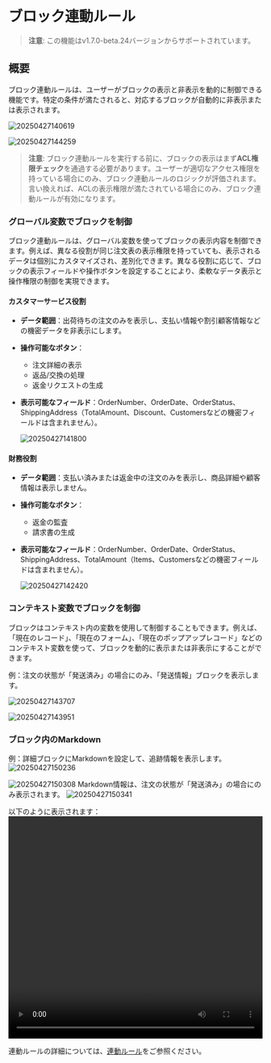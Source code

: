 # ブロック連動ルール

> **注意**: この機能はv1.7.0-beta.24バージョンからサポートされています。

## 概要

ブロック連動ルールは、ユーザーがブロックの表示と非表示を動的に制御できる機能です。特定の条件が満たされると、対応するブロックが自動的に非表示または表示されます。

![20250427140619](https://static-docs.nocobase.com/20250427140619.png)

![20250427144259](https://static-docs.nocobase.com/20250427144259.png)

> **注意**: ブロック連動ルールを実行する前に、ブロックの表示はまず**ACL権限チェック**を通過する必要があります。ユーザーが適切なアクセス権限を持っている場合にのみ、ブロック連動ルールのロジックが評価されます。言い換えれば、ACLの表示権限が満たされている場合にのみ、ブロック連動ルールが有効になります。

### グローバル変数でブロックを制御

ブロック連動ルールは、グローバル変数を使ってブロックの表示内容を制御できます。例えば、異なる役割が同じ注文表の表示権限を持っていても、表示されるデータは個別にカスタマイズされ、差別化できます。異なる役割に応じて、ブロックの表示フィールドや操作ボタンを設定することにより、柔軟なデータ表示と操作権限の制御を実現できます。

#### カスタマーサービス役割

- **データ範囲**：出荷待ちの注文のみを表示し、支払い情報や割引顧客情報などの機密データを非表示にします。
- **操作可能なボタン**：
  - 注文詳細の表示
  - 返品/交換の処理
  - 返金リクエストの生成
- **表示可能なフィールド**：OrderNumber、OrderDate、OrderStatus、ShippingAddress（TotalAmount、Discount、Customersなどの機密フィールドは含まれません）。

  ![20250427141800](https://static-docs.nocobase.com/20250427141800.png)

#### 財務役割

- **データ範囲**：支払い済みまたは返金中の注文のみを表示し、商品詳細や顧客情報は表示しません。
- **操作可能なボタン**：
  - 返金の監査
  - 請求書の生成
- **表示可能なフィールド**：OrderNumber、OrderDate、OrderStatus、ShippingAddress、TotalAmount（Items、Customersなどの機密フィールドは含まれません）。

  ![20250427142420](https://static-docs.nocobase.com/20250427142420.png)

### コンテキスト変数でブロックを制御

ブロックはコンテキスト内の変数を使用して制御することもできます。例えば、「現在のレコード」、「現在のフォーム」、「現在のポップアップレコード」などのコンテキスト変数を使って、ブロックを動的に表示または非表示にすることができます。

例：注文の状態が「発送済み」の場合にのみ、「発送情報」ブロックを表示します。

![20250427143707](https://static-docs.nocobase.com/20250427143707.png)

![20250427143951](https://static-docs.nocobase.com/20250427143951.png)

### ブロック内のMarkdown

例：詳細ブロックにMarkdownを設定して、追跡情報を表示します。
![20250427150236](https://static-docs.nocobase.com/20250427150236.png)

![20250427150308](https://static-docs.nocobase.com/20250427150308.png)
Markdown情報は、注文の状態が「発送済み」の場合にのみ表示されます。
![20250427150341](https://static-docs.nocobase.com/20250427150341.png)

以下のように表示されます：
<video width="100%" height="440" controls>
  <source src="https://static-docs.nocobase.com/20250427150738.mp4" type="video/mp4">
</video>

連動ルールの詳細については、[連動ルール](/handbook/ui/linkage-rule)をご参照ください。
